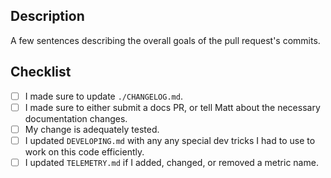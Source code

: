 ## Description

A few sentences describing the overall goals of the pull request's commits.

## Checklist

<!--
  Please review the requirements for each checkbox, and check them
  off (change "[ ]" to "[x]") as you verify that they are complete.
-->

 - [ ] I made sure to update `./CHANGELOG.md`.
 - [ ] I made sure to either submit a docs PR, or tell Matt about the necessary documentation changes.
 - [ ] My change is adequately tested.
 - [ ] I updated `DEVELOPING.md` with any any special dev tricks I had to use to work on this code efficiently.
 - [ ] I updated `TELEMETRY.md` if I added, changed, or removed a metric name.
